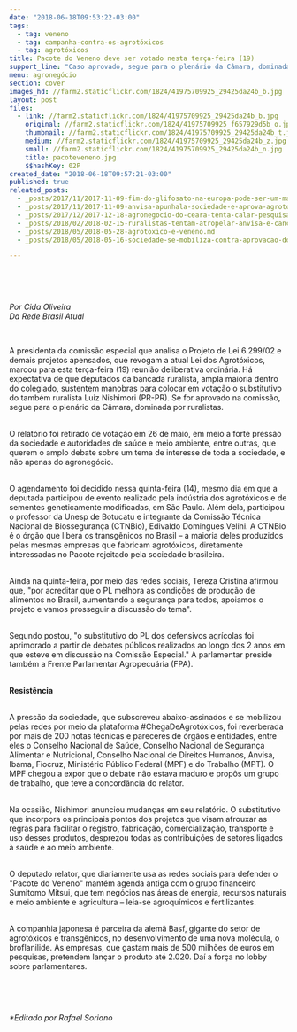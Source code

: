 ```yaml
---
date: "2018-06-18T09:53:22-03:00"
tags:
  - tag: veneno
  - tag: campanha-contra-os-agrotóxicos
  - tag: agrotóxicos
title: Pacote do Veneno deve ser votado nesta terça-feira (19)
support_line: "Caso aprovado, segue para o plenário da Câmara, dominada por ruralistas. Agenda foi acelerada após evento com o setor."
menu: agronegócio
section: cover
images_hd: //farm2.staticflickr.com/1824/41975709925_29425da24b_b.jpg
layout: post
files:
  - link: //farm2.staticflickr.com/1824/41975709925_29425da24b_b.jpg
    original: //farm2.staticflickr.com/1824/41975709925_f657929d5b_o.jpg
    thumbnail: //farm2.staticflickr.com/1824/41975709925_29425da24b_t.jpg
    medium: //farm2.staticflickr.com/1824/41975709925_29425da24b_z.jpg
    small: //farm2.staticflickr.com/1824/41975709925_29425da24b_n.jpg
    title: pacoteveneno.jpg
    $$hashKey: 02P
created_date: "2018-06-18T09:57:21-03:00"
published: true
releated_posts:
  - _posts/2017/11/2017-11-09-fim-do-glifosato-na-europa-pode-ser-um-marco-historico-na-luta-contra-os-agrotoxicos.md
  - _posts/2017/11/2017-11-09-anvisa-apunhala-sociedade-e-aprova-agrotoxico-perigoso-na-surdina.md
  - _posts/2017/12/2017-12-18-agronegocio-do-ceara-tenta-calar-pesquisador-que-usou-veneno-em-vez-de-defensivo-agricola.md
  - _posts/2018/02/2018-02-15-ruralistas-tentam-atropelar-anvisa-e-cancelar-o-banimento-do-paraquat.md
  - _posts/2018/05/2018-05-28-agrotoxico-e-veneno.md
  - _posts/2018/05/2018-05-16-sociedade-se-mobiliza-contra-aprovacao-do-pacote-do-veneno.md

---
```

<p>&nbsp;</p>

<p>&nbsp;</p>

<p><em>Por Cida Oliveira<br />
Da Rede Brasil Atual</em></p>

<p>&nbsp;</p>

<p>A presidenta da comiss&atilde;o especial que analisa o Projeto de Lei 6.299/02 e demais projetos apensados, que revogam a atual Lei dos Agrot&oacute;xicos, marcou para esta ter&ccedil;a-feira (19) reuni&atilde;o deliberativa ordin&aacute;ria. H&aacute; expectativa de que deputados da bancada ruralista, ampla maioria dentro do colegiado, sustentem manobras para colocar em vota&ccedil;&atilde;o o substitutivo do tamb&eacute;m ruralista Luiz Nishimori (PR-PR). Se for aprovado na comiss&atilde;o, segue para o plen&aacute;rio da C&acirc;mara, dominada por ruralistas.</p>

<p><br />
O relat&oacute;rio foi retirado de vota&ccedil;&atilde;o em 26 de maio, em meio a forte press&atilde;o da sociedade e autoridades de sa&uacute;de e meio ambiente, entre outras, que querem o amplo debate sobre um tema de interesse de toda a sociedade, e n&atilde;o apenas do agroneg&oacute;cio.</p>

<p><br />
O agendamento foi decidido nessa quinta-feira (14), mesmo dia em que a deputada participou de evento realizado pela ind&uacute;stria dos agrot&oacute;xicos e de sementes geneticamente modificadas, em S&atilde;o Paulo. Al&eacute;m dela, participou o professor da Unesp de Botucatu e integrante da Comiss&atilde;o T&eacute;cnica Nacional de Biosseguran&ccedil;a (CTNBio), Edivaldo Domingues Velini. A CTNBio &eacute; o &oacute;rg&atilde;o que libera os transg&ecirc;nicos no Brasil &ndash; a maioria deles produzidos pelas mesmas empresas que fabricam agrot&oacute;xicos, diretamente interessadas no Pacote rejeitado pela sociedade brasileira.</p>

<p><br />
Ainda na quinta-feira, por meio das redes sociais, Tereza Cristina afirmou que, &quot;por acreditar que o PL melhora as condi&ccedil;&otilde;es de produ&ccedil;&atilde;o de alimentos no Brasil, aumentando a seguran&ccedil;a para todos, apoiamos o projeto e vamos prosseguir a discuss&atilde;o do tema&quot;.</p>

<p><br />
Segundo postou, &quot;o substitutivo do PL dos defensivos agr&iacute;colas foi aprimorado a partir de debates p&uacute;blicos realizados ao longo dos 2 anos em que esteve em discuss&atilde;o na Comiss&atilde;o Especial.&quot; A parlamentar preside tamb&eacute;m a Frente Parlamentar Agropecu&aacute;ria (FPA).</p>

<p><br />
<strong>Resist&ecirc;ncia</strong></p>

<p><br />
A press&atilde;o da sociedade, que subscreveu abaixo-assinados e se mobilizou pelas redes por meio da plataforma #ChegaDeAgrot&oacute;xicos, foi reverberada por mais de 200 notas t&eacute;cnicas e pareceres de &oacute;rg&atilde;os e entidades, entre eles o Conselho Nacional de Sa&uacute;de, Conselho Nacional de Seguran&ccedil;a Alimentar e Nutricional, Conselho Nacional de Direitos Humanos, Anvisa, Ibama, Fiocruz, Minist&eacute;rio P&uacute;blico Federal (MPF) e do Trabalho (MPT). O MPF chegou a expor que o debate n&atilde;o estava maduro e prop&ocirc;s um grupo de trabalho, que teve a concord&acirc;ncia do relator.</p>

<p><br />
Na ocasi&atilde;o, Nishimori anunciou mudan&ccedil;as em seu relat&oacute;rio. O substitutivo que incorpora os principais pontos dos projetos que visam afrouxar as regras para facilitar o registro, fabrica&ccedil;&atilde;o, comercializa&ccedil;&atilde;o, transporte e uso desses produtos, desprezou todas as contribui&ccedil;&otilde;es de setores ligados &agrave; sa&uacute;de e ao meio ambiente.</p>

<p><br />
O deputado relator, que diariamente usa as redes sociais para defender o &quot;Pacote do Veneno&quot; mant&eacute;m agenda antiga com o grupo financeiro Sumitomo Mitsui, que tem neg&oacute;cios nas &aacute;reas de energia, recursos naturais e meio ambiente e agricultura &ndash; leia-se agroqu&iacute;micos e fertilizantes.</p>

<p><br />
A companhia japonesa &eacute; parceira da alem&atilde; Basf, gigante do setor de agrot&oacute;xicos e transg&ecirc;nicos, no desenvolvimento de uma nova mol&eacute;cula, o broflanilide. As empresas, que gastam mais de 500 milh&otilde;es de euros em pesquisas, pretendem lan&ccedil;ar o produto at&eacute; 2.020. Da&iacute; a for&ccedil;a no lobby sobre parlamentares.</p>

<p>&nbsp;</p>

<p>&nbsp;</p>

<p><em>*Editado por Rafael Soriano</em></p>

